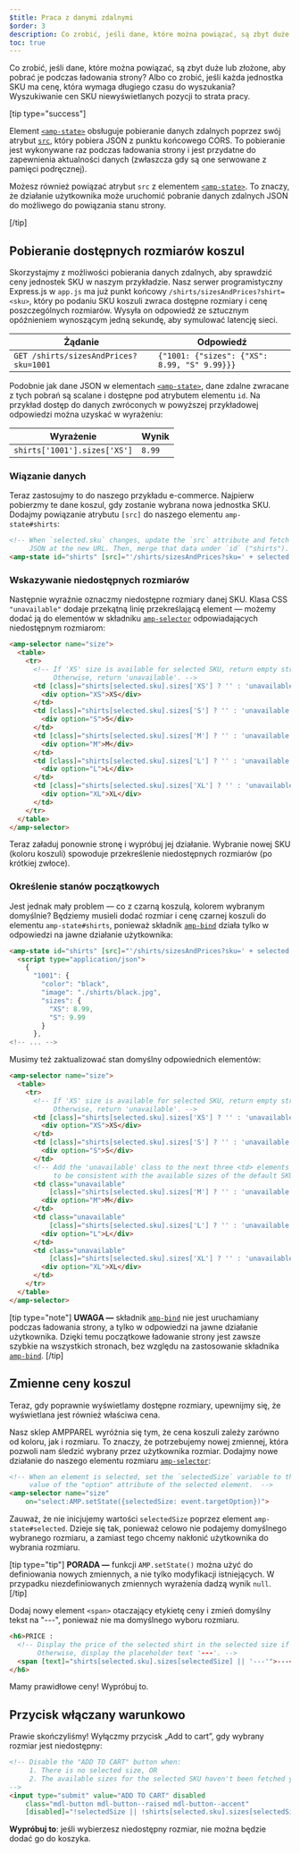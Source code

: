 ```yaml
---
$title: Praca z danymi zdalnymi
$order: 3
description: Co zrobić, jeśli dane, które można powiązać, są zbyt duże lub złożone, aby pobrać je podczas ładowania strony? Albo co zrobić, jeśli każda jednostka SKU ma cenę, która wymaga...
toc: true
---
```


Co zrobić, jeśli dane, które można powiązać, są zbyt duże lub złożone, aby pobrać je podczas ładowania strony? Albo co zrobić, jeśli każda jednostka SKU ma cenę, która wymaga długiego czasu do wyszukania? Wyszukiwanie cen SKU niewyświetlanych pozycji to strata pracy.

[tip type="success"]

Element [`<amp-state>`](../../../../documentation/components/reference/amp-bind.md#state) obsługuje pobieranie danych zdalnych poprzez swój atrybut [`src`](../../../../documentation/components/reference/amp-bind.md#attributes), który pobiera JSON z punktu końcowego CORS. To pobieranie jest wykonywane raz podczas ładowania strony i jest przydatne do zapewnienia aktualności danych (zwłaszcza gdy są one serwowane z pamięci podręcznej).

Możesz również powiązać atrybut `src` z elementem [`<amp-state>`](../../../../documentation/components/reference/amp-bind.md#state). To znaczy, że działanie użytkownika może uruchomić pobranie danych zdalnych JSON do możliwego do powiązania stanu strony.

[/tip]

## Pobieranie dostępnych rozmiarów koszul

Skorzystajmy z możliwości pobierania danych zdalnych, aby sprawdzić ceny jednostek SKU w naszym przykładzie. Nasz serwer programistyczny Express.js w `app.js` ma już punkt końcowy `/shirts/sizesAndPrices?shirt=<sku>`, który po podaniu SKU koszuli zwraca dostępne rozmiary i cenę poszczególnych rozmiarów. Wysyła on odpowiedź ze sztucznym opóźnieniem wynoszącym jedną sekundę, aby symulować latencję sieci.

Żądanie | Odpowiedź
--- | ---
`GET /shirts/sizesAndPrices?sku=1001` | `{"1001: {"sizes": {"XS": 8.99, "S" 9.99}}}`

Podobnie jak dane JSON w elementach [`<amp-state>`](../../../../documentation/components/reference/amp-bind.md#state), dane zdalne zwracane z tych pobrań są scalane i dostępne pod atrybutem elementu `id`. Na przykład dostęp do danych zwróconych w powyższej przykładowej odpowiedzi można uzyskać w wyrażeniu:

Wyrażenie | Wynik
--- | ---
`shirts['1001'].sizes['XS']` | `8.99`

### Wiązanie danych

Teraz zastosujmy to do naszego przykładu e-commerce. Najpierw pobierzmy te dane koszul, gdy zostanie wybrana nowa jednostka SKU. Dodajmy powiązanie atrybutu `[src]` do naszego elementu `amp-state#shirts`:

```html
<!-- When `selected.sku` changes, update the `src` attribute and fetch
     JSON at the new URL. Then, merge that data under `id` ("shirts"). -->
<amp-state id="shirts" [src]="'/shirts/sizesAndPrices?sku=' + selected.sku">
```

### Wskazywanie niedostępnych rozmiarów

Następnie wyraźnie oznaczmy niedostępne rozmiary danej SKU. Klasa CSS `"unavailable"` dodaje przekątną linię przekreślającą element — możemy dodać ją do elementów w składniku [`amp-selector`](../../../../documentation/components/reference/amp-selector.md) odpowiadających niedostępnym rozmiarom:

```html
<amp-selector name="size">
  <table>
    <tr>
      <!-- If 'XS' size is available for selected SKU, return empty string.
           Otherwise, return 'unavailable'. -->
      <td [class]="shirts[selected.sku].sizes['XS'] ? '' : 'unavailable'">
        <div option="XS">XS</div>
      </td>
      <td [class]="shirts[selected.sku].sizes['S'] ? '' : 'unavailable'">
        <div option="S">S</div>
      </td>
      <td [class]="shirts[selected.sku].sizes['M'] ? '' : 'unavailable'">
        <div option="M">M</div>
      </td>
      <td [class]="shirts[selected.sku].sizes['L'] ? '' : 'unavailable'">
        <div option="L">L</div>
      </td>
      <td [class]="shirts[selected.sku].sizes['XL'] ? '' : 'unavailable'">
        <div option="XL">XL</div>
      </td>
    </tr>
  </table>
</amp-selector>
```

Teraz załaduj ponownie stronę i wypróbuj jej działanie. Wybranie nowej SKU (koloru koszuli) spowoduje przekreślenie niedostępnych rozmiarów (po krótkiej zwłoce).

### Określenie stanów początkowych

Jest jednak mały problem — co z czarną koszulą, kolorem wybranym domyślnie?  Będziemy musieli dodać rozmiar i cenę czarnej koszuli do elementu `amp-state#shirts`, ponieważ składnik [`amp-bind`](../../../../documentation/components/reference/amp-bind.md) działa tylko w odpowiedzi na jawne działanie użytkownika:

```html
<amp-state id="shirts" [src]="'/shirts/sizesAndPrices?sku=' + selected.sku">
  <script type="application/json">
    {
      "1001": {
        "color": "black",
        "image": "./shirts/black.jpg",
        "sizes": {
          "XS": 8.99,
          "S": 9.99
        }
      },
<!-- ... -->
```

Musimy też zaktualizować stan domyślny odpowiednich elementów:

```html
<amp-selector name="size">
  <table>
    <tr>
      <!-- If 'XS' size is available for selected SKU, return empty string.
           Otherwise, return 'unavailable'. -->
      <td [class]="shirts[selected.sku].sizes['XS'] ? '' : 'unavailable'">
        <div option="XS">XS</div>
      </td>
      <td [class]="shirts[selected.sku].sizes['S'] ? '' : 'unavailable'">
        <div option="S">S</div>
      </td>
      <!-- Add the 'unavailable' class to the next three <td> elements
           to be consistent with the available sizes of the default SKU. -->
      <td class="unavailable"
          [class]="shirts[selected.sku].sizes['M'] ? '' : 'unavailable'">
        <div option="M">M</div>
      </td>
      <td class="unavailable"
          [class]="shirts[selected.sku].sizes['L'] ? '' : 'unavailable'">
        <div option="L">L</div>
      </td>
      <td class="unavailable"
          [class]="shirts[selected.sku].sizes['XL'] ? '' : 'unavailable'">
        <div option="XL">XL</div>
      </td>
    </tr>
  </table>
</amp-selector>
```

[tip type="note"] **UWAGA —** składnik [`amp-bind`](../../../../documentation/components/reference/amp-bind.md) nie jest uruchamiany podczas ładowania strony, a tylko w odpowiedzi na jawne działanie użytkownika. Dzięki temu początkowe ładowanie strony jest zawsze szybkie na wszystkich stronach, bez względu na zastosowanie składnika [`amp-bind`](../../../../documentation/components/reference/amp-bind.md). [/tip]

## Zmienne ceny koszul

Teraz, gdy poprawnie wyświetlamy dostępne rozmiary, upewnijmy się, że wyświetlana jest również właściwa cena.

Nasz sklep AMPPAREL wyróżnia się tym, że cena koszuli zależy zarówno od koloru, jak i rozmiaru. To znaczy, że potrzebujemy nowej zmiennej, która pozwoli nam śledzić wybrany przez użytkownika rozmiar. Dodajmy nowe działanie do naszego elementu rozmiaru [`amp-selector`](../../../../documentation/components/reference/amp-selector.md):

```html
<!-- When an element is selected, set the `selectedSize` variable to the
     value of the "option" attribute of the selected element.  -->
<amp-selector name="size"
    on="select:AMP.setState({selectedSize: event.targetOption})">
```

Zauważ, że nie inicjujemy wartości `selectedSize` poprzez element `amp-state#selected`. Dzieje się tak, ponieważ celowo nie podajemy domyślnego wybranego rozmiaru, a zamiast tego chcemy nakłonić użytkownika do wybrania rozmiaru.

[tip type="tip"] **PORADA —** funkcji `AMP.setState()` można użyć do definiowania nowych zmiennych, a nie tylko modyfikacji istniejących. W przypadku niezdefiniowanych zmiennych wyrażenia dadzą wynik `null`. [/tip]

Dodaj nowy element `<span>` otaczający etykietę ceny i zmień domyślny tekst na "---", ponieważ nie ma domyślnego wyboru rozmiaru.

```html
<h6>PRICE :
  <!-- Display the price of the selected shirt in the selected size if available.
       Otherwise, display the placeholder text '---'. -->
  <span [text]="shirts[selected.sku].sizes[selectedSize] || '---'">---</span>
</h6>
```

Mamy prawidłowe ceny! Wypróbuj to.

## Przycisk włączany warunkowo

Prawie skończyliśmy! Wyłączmy przycisk „Add to cart”, gdy wybrany rozmiar jest niedostępny:

```html
<!-- Disable the "ADD TO CART" button when:
     1. There is no selected size, OR
     2. The available sizes for the selected SKU haven't been fetched yet
-->
<input type="submit" value="ADD TO CART" disabled
    class="mdl-button mdl-button--raised mdl-button--accent"
    [disabled]="!selectedSize || !shirts[selected.sku].sizes[selectedSize]">
```

**Wypróbuj to**: jeśli wybierzesz niedostępny rozmiar, nie można będzie dodać go do koszyka.
